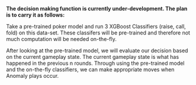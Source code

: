**The decision making function is currently under-development. The plan is to carry it as follows:**

Take a pre-trained poker model and run 3 XGBoost Classifiers (raise, call, fold) on this data-set. These classifers will be pre-trained and therefore not much computation will be needed on-the-fly. 

After looking at the pre-trained model, we will evaluate our decision based on the current gameplay state. The current gameplay state is what has happened in the previous n rounds. 
Through using the pre-trained model and the on-the-fly classifiers, we can make appropriate moves when Anomaly plays occur. 
